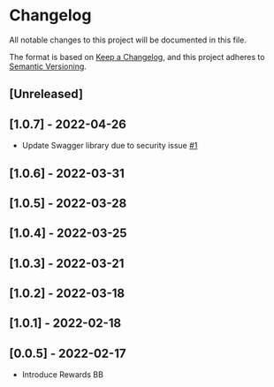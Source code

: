 # Changelog
All notable changes to this project will be documented in this file.

The format is based on [Keep a Changelog](https://keepachangelog.com/en/1.0.0/),
and this project adheres to [Semantic Versioning](https://semver.org/spec/v2.0.0.html).

## [Unreleased]

## [1.0.7] - 2022-04-26
- Update Swagger library due to security issue [#1](https://github.com/rokwire/lms-building-block/issues/1)

## [1.0.6] - 2022-03-31
## [1.0.5] - 2022-03-28
## [1.0.4] - 2022-03-25
## [1.0.3] - 2022-03-21
## [1.0.2] - 2022-03-18
## [1.0.1] - 2022-02-18
## [0.0.5] - 2022-02-17
- Introduce Rewards BB 